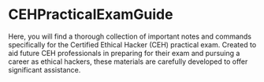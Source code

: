# CEHPracticalExamGuide
Here, you will find a thorough collection of important notes and commands specifically for the Certified Ethical Hacker (CEH) practical exam. Created to aid future CEH professionals in preparing for their exam and pursuing a career as ethical hackers, these materials are carefully developed to offer significant assistance.
